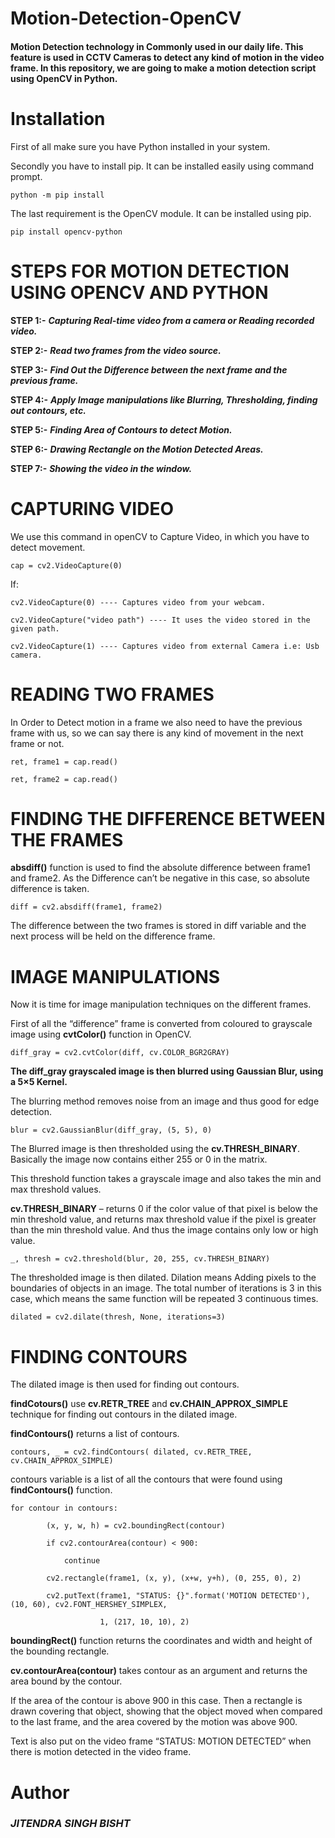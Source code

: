 # Motion-Detection-OpenCV

#### Motion Detection technology in Commonly used in our daily life. This feature is used in CCTV Cameras to detect any kind of motion in the video frame. In this repository, we are going to make a motion detection script using OpenCV in Python.

# Installation

First of all make sure you have Python installed in your system.

Secondly you have to install pip. It can be installed easily using command prompt.

    python -m pip install

The last requirement is the OpenCV module. It can be installed using pip.

    pip install opencv-python

# STEPS FOR MOTION DETECTION USING OPENCV AND PYTHON

**STEP 1:-** ***Capturing Real-time video from a camera or Reading recorded video.***

**STEP 2:-** ***Read two frames from the video source.***

**STEP 3:-** ***Find Out the Difference between the next frame and the previous frame.***

**STEP 4:-** ***Apply Image manipulations like Blurring, Thresholding, finding out contours, etc.***

**STEP 5:-** ***Finding Area of Contours to detect Motion.***

**STEP 6:-** ***Drawing Rectangle on the Motion Detected Areas.***

**STEP 7:-** ***Showing the video in the window.***

# CAPTURING VIDEO

We use this command in openCV to Capture Video, in which you have to detect movement.

    cap = cv2.VideoCapture(0)

If:

    cv2.VideoCapture(0) ---- Captures video from your webcam.

    cv2.VideoCapture("video path") ---- It uses the video stored in the given path.

    cv2.VideoCapture(1) ---- Captures video from external Camera i.e: Usb camera.

# READING TWO FRAMES

In Order to Detect motion in a frame we also need to have the previous frame with us, so we can say there is any kind of movement in the next frame or not.

    ret, frame1 = cap.read()

    ret, frame2 = cap.read()

# FINDING THE DIFFERENCE BETWEEN THE FRAMES

**absdiff()** function is used to find the absolute difference between frame1 and frame2. As the Difference can’t be negative in this case, so absolute difference is taken.

    diff = cv2.absdiff(frame1, frame2)

The difference between the two frames is stored in diff variable and the next process will be held on the difference frame.

# IMAGE MANIPULATIONS

Now it is time for image manipulation techniques on the different frames.

First of all the “difference” frame is converted from coloured to grayscale image using **cvtColor()** function in OpenCV.

    diff_gray = cv2.cvtColor(diff, cv.COLOR_BGR2GRAY)

**The diff_gray grayscaled image is then blurred using Gaussian Blur, using a 5×5 Kernel.**

The blurring method removes noise from an image and thus good for edge detection.

    blur = cv2.GaussianBlur(diff_gray, (5, 5), 0)

The Blurred image is then thresholded using the **cv.THRESH_BINARY**. Basically the image now contains either 255 or 0 in the matrix.

This threshold function takes a grayscale image and also takes the min and max threshold values.

**cv.THRESH_BINARY** – returns 0 if the color value of that pixel is below the min threshold value, and returns max threshold value if the pixel is greater than the min threshold value. And thus the image contains only low or high value.

    _, thresh = cv2.threshold(blur, 20, 255, cv.THRESH_BINARY)

The thresholded image is then dilated. Dilation means Adding pixels to the boundaries of objects in an image. The total number of iterations is 3 in this case, which means the same function will be repeated 3 continuous times.

    dilated = cv2.dilate(thresh, None, iterations=3)

# FINDING CONTOURS

The dilated image is then used for finding out contours. 

**findCotours()** use **cv.RETR_TREE** and **cv.CHAIN_APPROX_SIMPLE** technique for finding out contours in the dilated image.

**findContours()** returns a list of contours.

    contours, _ = cv2.findContours( dilated, cv.RETR_TREE, cv.CHAIN_APPROX_SIMPLE)

contours variable is a list of all the contours that were found using **findContours()** function.

    for contour in contours:

            (x, y, w, h) = cv2.boundingRect(contour)
	    
            if cv2.contourArea(contour) < 900:
	    
                continue
		
            cv2.rectangle(frame1, (x, y), (x+w, y+h), (0, 255, 0), 2)
	    
            cv2.putText(frame1, "STATUS: {}".format('MOTION DETECTED'), (10, 60), cv2.FONT_HERSHEY_SIMPLEX,
	    
                        1, (217, 10, 10), 2)
			
**boundingRect()** function returns the coordinates and width and height of the bounding rectangle.

**cv.contourArea(contour)** takes contour as an argument and returns the area bound by the contour.

If the area of the contour is above 900 in this case. Then a rectangle is drawn covering that object, showing that the object moved when compared to the last frame, and the area covered by the motion was above 900.

Text is also put on the video frame “STATUS: MOTION DETECTED” when there is motion detected in the video frame.

# Author

### ***JITENDRA SINGH BISHT***
